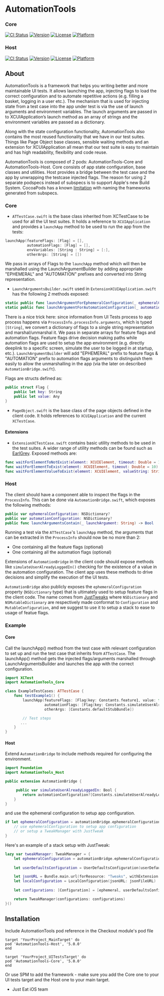 # AutomationTools

### Core

[![CI Status](https://img.shields.io/travis/justeat/AutomationTools-Core.svg?style=flat)](https://travis-ci.org/justeat/AutomationTools-Core)
[![Version](https://img.shields.io/cocoapods/v/AutomationTools-Core.svg?style=flat)](https://cocoapods.org/pods/AutomationTools-Core)
[![License](https://img.shields.io/cocoapods/l/AutomationTools-Core.svg?style=flat)](https://cocoapods.org/pods/AutomationTools-Core)
[![Platform](https://img.shields.io/cocoapods/p/AutomationTools-Core.svg?style=flat)](https://cocoapods.org/pods/AutomationTools-Core)

### Host

[![CI Status](https://img.shields.io/travis/justeat/AutomationTools-Host.svg?style=flat)](https://travis-ci.org/justeat/AutomationTools-Host)
[![Version](https://img.shields.io/cocoapods/v/AutomationTools-Host.svg?style=flat)](https://cocoapods.org/pods/AutomationTools-Host)
[![License](https://img.shields.io/cocoapods/l/AutomationTools-Host.svg?style=flat)](https://cocoapods.org/pods/AutomationTools-Host)
[![Platform](https://img.shields.io/cocoapods/p/AutomationTools-Host.svg?style=flat)](https://cocoapods.org/pods/AutomationTools-Host)


## About

AutomationTools is a framework that helps you writing better and more maintainable UI tests. It allows launching the app, injecting flags to load the correct configuration and to automate repetitive actions (e.g. filling a basket, logging in a user etc.). The mechanism that is used for injecting state from a test case into the app under test is via the use of launch arguments and environment variables. The launch arguments are passed in to XCUIApplication’s launch method as an array of strings and the environment variables are passed as a dictionary. 

Along with the state configuration functionality, AutomationTools also contains the most reused functionality that we have in our test suites. Things like Page Object base classes, sensible waiting methods and an extension for XCUIApplication all mean that our test suite is easy to maintain and has high readability, flexibility and code reuse.

AutomationTools is composed of 2 pods: AutomationTools-Core and AutomationTools-Host. Core consists of app state configuration, base classes and utilities. Host provides a bridge between the test case and the app by unwrapping the testcase injected flags. The reason for using 2 separate podspecs instead of subspecs is to support Apple's new Build System. CocoaPods has a known [limitation](https://github.com/CocoaPods/CocoaPods/issues/8206) with naming the frameworks generated from subspecs.


### Core

- `ATTestCase.swift` is the base class inherited from XCTestCase to be used for all the UI test suites. It holds a reference to `XCUIApplication` and provides a `launchApp` method to be used to run the app from the tests:

```swift
launchApp(featureFlags: [Flag] = [], 
          automationFlags: [Flag] = [], 
          envVariables: [String : String] = [:],
          otherArgs: [String] = [])
```
We pass in arrays of Flags to the `launchApp` method which will then be marshalled using the LaunchArgumentBuilder by adding appropriate "EPHEMERAL" and "AUTOMATION" prefixes and converted into String representation.

- `LaunchArgumentsBuilder.swift` used in `ExtensionXCUIApplication.swift` has the following 2 methods exposed:

```swift
static public func launchArgumentForEphemeralConfiguration(_ ephemeralConfiguration: NSDictionary) -> String
static public func launchArgumentForAutomationConfiguration(_ automationConfiguration: NSDictionary) -> String
```

There is a nice trick here: since information from UI Tests process to app process happens via `ProcessInfo.processInfo.arguments`, which is typed `[String]`, we convert a dictionary of flags to a single string representation and marshal/unmarshal it. We pass in separate arrays for feature flags and automation flags.
Feature flags drive decision making paths while automation flags are used to setup the app environment (e.g. directly deeplink to a specific screen, simulate the user to be logged in at startup, etc.).  `LaunchArgumentBuilder` will add "EPHEMERAL" prefix to feature flags & "AUTOMATION" prefix to automation flags arguments to distinguish them easily to allow the unmarshalling in the app (via the later on described `AutomationBridge.swift`).

Flags are structs defined as:

```swift
public struct Flag {
    public let key: String
    public let value: Any
}
```

- `PageObject.swift` is the base class of the page objects defined in the client code. It holds references to `XCUIApplication` and the current `XCTestCase`.


#### Extensions

- `ExtensionXCTestCase.swift` contains basic utility methods to be used in the test suites. A wider range of utility methods can be found such as [EarlGrey](https://github.com/google/EarlGrey/blob/master/docs/cheatsheet/cheatsheet.png). Exposed methods are:

```swift
func waitForElementToNotExist(element: XCUIElement, timeout: Double = 10)
func waitForElementToExist(element: XCUIElement, timeout: Double = 10)
func waitForElementValueToExist(element: XCUIElement, valueString: String, timeout: Double = 10)
```

### Host

The client should have a component able to inspect the flags in the `ProcessInfo`. This can be done via `AutomationBridge.swift`, which exposes the following methods:

```swift
public var ephemeralConfiguration: NSDictionary?
public var automationConfiguration: NSDictionary?
public func launchArgumentsContain(_ launchArgument: String) -> Bool
```

Running a test via the `ATTestCase`'s `launchApp` method, the arguments that can be extracted in the `ProcessInfo` should now be no more than 2:

- One containing all the feature flags (optional)
- One containing all the automation flags (optional)

Extensions of `AutomationBridge` in the client code should expose methods like `simulateUserAlreadyLoggedIn()` checking for the existence of a value in the automation configuration. The client app uses these methods to drive decisions and simplify the execution of the UI tests.

`AutomationBridge` also publicly exposes the `ephemeralConfiguration` property (`NSDictionary` type) that is ultimately used to setup feature flags in the client code. The name comes from [JustTweaks](https://github.com/justeat/JustTweak) where `NSDictionary` and `NSMutableDictionary` are respectively made conformat to `Configuration` and `MutableConfiguration`, and we suggest to use it to setup a stack to ease to usage of featue flags.


### Example

#### Core

Call the launchApp() method from the test case with relevant configuration to set up and run the test case that inherits from `ATTestCase`. The launchApp() method gets the injected flags/arguments marshalled through LaunchArgumentsBuilder and launches the app with the correct configuration.

```swift
import XCTest
import AutomationTools_Core

class ExampleTestCases: ATTestCase {
    func testExample1() {
        launchApp(featureFlags: [Flag(key: Constants.feature1, value: false)],
                  automationFlags: [Flag(key: Constants.simulateUserAlreadyLoggedIn, value: true)],
                  otherArgs: [Constants.defaultStubBundle])

        // Test steps
       ...
    }
} 
```

#### Host

Extend `AutomationBridge` to include methods required for configuring the environment.

```swift
import Foundation
import AutomationTools_Host

public extension AutomationBridge {

     public var simulateUserAlreadyLoggedIn: Bool {
        return automationConfiguration?[Constants.simulateUserAlreadyLoggedIn] as? Bool ?? false
    }
} 
```

and use the ephemeral configuration to setup app configuration.

```swift
if let ephemeralConfiguration = automationBridge.ephemeralConfiguration {
    // use ephemeralConfiguration to setup app configuration
    // or setup a TweakManager with JustTweak
}
```

Here's an example of a stack setup with JustTweak:

```swift
lazy var tweakManager: TweakManager = {
    let ephemeralConfiguration = automationBridge.ephemeralConfiguration
    
    let userDefaultsConfiguration = UserDefaultsConfiguration(userDefaults: UserDefaults.standard)

    let jsonURL = Bundle.main.url(forResource: "Tweaks", withExtension: "json")!
    let localConfiguration = LocalConfiguration(jsonURL: jsonFileURL)
    
    let configurations: [Configuration] = [ephemeral, userDefaultsConfiguration, localConfiguration].compactMap { $0 }

    return TweakManager(configurations: configurations)
}()
```

## Installation

Include AutomationTools pod reference in the Checkout module's pod file

```
target 'YourProject_MainTarget' do
pod 'AutomationTools-Host', '5.0.0'
end

target 'YourProject_UITestsTarget' do
pod 'AutomationTools-Core', '5.0.0'
end
```

Or use SPM to add the framework - make sure you add the Core one to your UI tests target and the Host one to your main target.

- Just Eat iOS team

